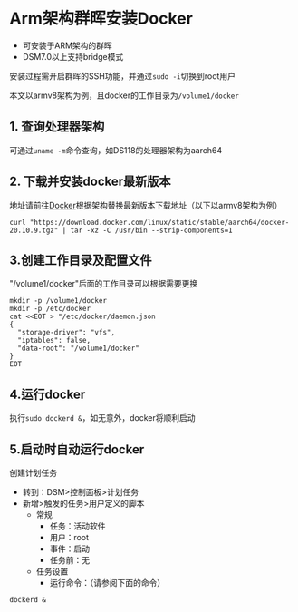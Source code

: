 # Arm架构群晖安装Docker
* 可安装于ARM架构的群晖
* DSM7.0以上支持bridge模式

安装过程需开启群晖的SSH功能，并通过`sudo -i`切换到root用户

本文以armv8架构为例，且docker的工作目录为`/volume1/docker`

## 1. 查询处理器架构
可通过`uname -m`命令查询，如DS118的处理器架构为aarch64

## 2. 下载并安装docker最新版本
地址请前往[Docker](https://download.docker.com/linux/static/stable)根据架构替换最新版本下载地址（以下以armv8架构为例）
```
curl "https://download.docker.com/linux/static/stable/aarch64/docker-20.10.9.tgz" | tar -xz -C /usr/bin --strip-components=1
```

## 3.创建工作目录及配置文件
"/volume1/docker"后面的工作目录可以根据需要更换
```
mkdir -p /volume1/docker
mkdir -p /etc/docker
cat <<EOT > "/etc/docker/daemon.json
{
  "storage-driver": "vfs",
  "iptables": false,
  "data-root": "/volume1/docker"
}
EOT
```

## 4.运行docker
执行`sudo dockerd &`，如无意外，docker将顺利启动

## 5.启动时自动运行docker
创建计划任务

* 转到：DSM>控制面板>计划任务
* 新增>触发的任务>用户定义的脚本
  * 常规
    * 任务：活动软件
    * 用户：root
    * 事件：启动
    * 任务前：无
  * 任务设置
    * 运行命令：（请参阅下面的命令）
```
dockerd &
```
